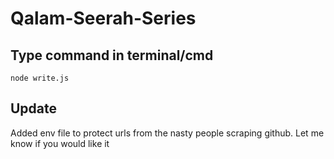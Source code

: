 # Qalam-Seerah-Series

## Type command in terminal/cmd

```
node write.js
```

## Update

Added env file to protect urls from the nasty people scraping github. Let me know if you would like it